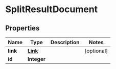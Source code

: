 
# SplitResultDocument

## Properties
Name | Type | Description | Notes
------------ | ------------- | ------------- | -------------
**link** | [**Link**](Link.md) |  |  [optional]
**id** | **Integer** |  | 



